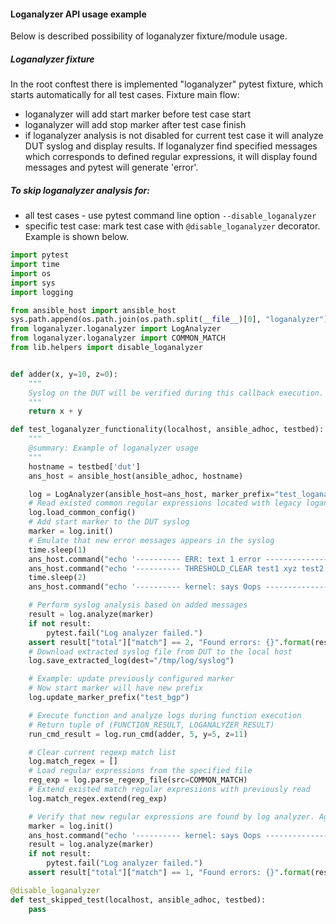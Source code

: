 #### Loganalyzer API usage example

Below is described possibility of loganalyzer fixture/module usage.

##### Loganalyzer fixture
In the root conftest there is implemented "loganalyzer" pytest fixture, which starts automatically for all test cases.
Fixture main flow:
- loganalyzer will add start marker before test case start
- loganalyzer will add stop marker after test case finish
- if loganalyzer analysis is not disabled for current test case it will analyze DUT syslog and display results.
If loganalyzer find specified messages which corresponds to defined regular expressions, it will display found messages and pytest will generate 'error'.

##### To skip loganalyzer analysis for:
- all test cases - use pytest command line option ```--disable_loganalyzer```
- specific test case: mark test case with ```@disable_loganalyzer``` decorator. Example is shown below.

```python
import pytest
import time
import os
import sys
import logging

from ansible_host import ansible_host
sys.path.append(os.path.join(os.path.split(__file__)[0], "loganalyzer"))
from loganalyzer.loganalyzer import LogAnalyzer
from loganalyzer.loganalyzer import COMMON_MATCH
from lib.helpers import disable_loganalyzer


def adder(x, y=10, z=0):
    """
    Syslog on the DUT will be verified during this callback execution. Expected that this callback will do some stuff on the DUT side.
    """
    return x + y

def test_loganalyzer_functionality(localhost, ansible_adhoc, testbed):
    """
    @summary: Example of loganalyzer usage
    """
    hostname = testbed['dut']
    ans_host = ansible_host(ansible_adhoc, hostname)

    log = LogAnalyzer(ansible_host=ans_host, marker_prefix="test_loganalyzer")
    # Read existed common regular expressions located with legacy loganalyzer module
    log.load_common_config()
    # Add start marker to the DUT syslog
    marker = log.init()
    # Emulate that new error messages appears in the syslog
    time.sleep(1)
    ans_host.command("echo '---------- ERR: text 1 error --------------' >> /var/log/syslog")
    ans_host.command("echo '---------- THRESHOLD_CLEAR test1 xyz test2 --------------' >> /var/log/syslog")
    time.sleep(2)
    ans_host.command("echo '---------- kernel: says Oops --------------' >> /var/log/syslog")

    # Perform syslog analysis based on added messages
    result = log.analyze(marker)
    if not result:
        pytest.fail("Log analyzer failed.")
    assert result["total"]["match"] == 2, "Found errors: {}".format(result)
    # Download extracted syslog file from DUT to the local host
    log.save_extracted_log(dest="/tmp/log/syslog")

    # Example: update previously configured marker
    # Now start marker will have new prefix
    log.update_marker_prefix("test_bgp")

    # Execute function and analyze logs during function execution
    # Return tuple of (FUNCTION_RESULT, LOGANALYZER_RESULT)
    run_cmd_result = log.run_cmd(adder, 5, y=5, z=11)

    # Clear current regexp match list
    log.match_regex = []
    # Load regular expressions from the specified file
    reg_exp = log.parse_regexp_file(src=COMMON_MATCH)
    # Extend existed match regular expresiions with previously read
    log.match_regex.extend(reg_exp)

    # Verify that new regular expressions are found by log analyzer. Again add new error message to the syslog.
    marker = log.init()
    ans_host.command("echo '---------- kernel: says Oops --------------' >> /var/log/syslog")
    result = log.analyze(marker)
    if not result:
        pytest.fail("Log analyzer failed.")
    assert result["total"]["match"] == 1, "Found errors: {}".format(result)

@disable_loganalyzer
def test_skipped_test(localhost, ansible_adhoc, testbed):
    pass
```
